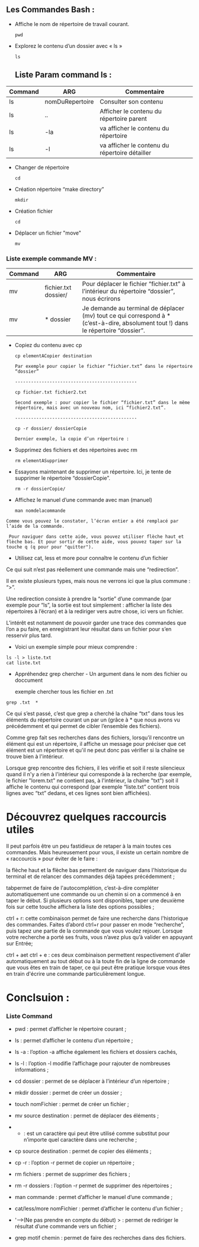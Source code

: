 ## Les Commandes Bash :
- Affiche le nom de répertoire de travail courant.
  ```
  pwd
  ```
- Explorez le contenu d’un dossier avec « ls »
  ```
  ls
  ```
  ## Liste Param command ls : 
| Command | ARG | Commentaire |
| ---     | ---   | --- |
| ls | nomDuRepertoire |  Consulter son contenu
| ls | .. |  Afficher le contenu du répertoire parent
| ls | -la | va afficher le contenu du répertoire
| ls | -l | va afficher le contenu du répertoire détailler

- Changer de répertoire
  ```
  cd
  ```
- Création répertoire “make directory”
  ```
  mkdir
  ```
- Création fichier
  ```
  cd
  ```
- Déplacer un fichier "move"
  ```
  mv
  ```
### Liste exemple commande MV : 
| Command | ARG | Commentaire |
| ---     | ---   | --- |
| mv | fichier.txt dossier/ | Pour déplacer le fichier “fichier.txt” à l’intérieur du répertoire “dossier”, nous écrirons
|  mv | * dossier | Je demande au terminal de déplacer (mv) tout ce qui correspond à * (c’est-à-dire, absolument tout !) dans le répertoire “dossier”.

- Copiez du contenu avec cp
  ```
  cp elementACopier destination
  ```
  ```
  Par exemple pour copier le fichier “fichier.txt” dans le répertoire “dossier”
  ```
  ```
  ----------------------------------------------
  ```
  ```
  cp fichier.txt fichier2.txt
  ```
  ```
  Second exemple : pour copier le fichier “fichier.txt” dans le même répertoire, mais avec un nouveau nom, ici “fichier2.txt”.
  ```
  ```
  ----------------------------------------------
  ```
  ```
  cp -r dossier/ dossierCopie 
  ```
  ```
  Dernier exemple, la copie d’un répertoire : 
  ```

- Supprimez des fichiers et des répertoires avec rm
  ```
  rm elementASupprimer
  ```

- Essayons maintenant de supprimer un répertoire. Ici, je tente de supprimer le répertoire “dossierCopie”.
  ```
  rm -r dossierCopie/
  ```

- Affichez le manuel d’une commande avec man (manuel)
  ```
  man nomdelacommande
  ```
 ```
 Comme vous pouvez le constater, l’écran entier a été remplacé par l’aide de la commande.

  Pour naviguer dans cette aide, vous pouvez utiliser flèche haut et flèche bas. Et pour sortir de cette aide, vous pouvez taper sur la touche q (q pour pour "quitter").
  ```

- Utilisez cat, less et more pour connaître le contenu d’un fichier

Ce qui suit n’est pas réellement une commande mais une “redirection”.

Il en existe plusieurs types, mais nous ne verrons ici que la plus commune : “>”.

Une redirection consiste à prendre la “sortie” d’une commande (par exemple pour “ls”, la sortie est tout simplement : afficher la liste des répertoires à l’écran) et à la rediriger vers autre chose, ici vers un fichier.

L’intérêt est notamment de pouvoir garder une trace des commandes que l’on a pu faire, en enregistrant leur résultat dans un fichier pour s’en resservir plus tard.

- Voici un exemple simple pour mieux comprendre :
```
ls -l > liste.txt
cat liste.txt

```
- Appréhendez grep chercher - Un argument dans le nom des fichier ou doccument
  
  exemple chercher tous les fichier en .txt 
```
grep .txt  *

```

Ce qui s’est passé, c’est que grep a cherché la chaîne “txt” dans tous les éléments du répertoire courant un par un (grâce à * que nous avons vu précédemment et qui permet de cibler l’ensemble des fichiers).

Comme grep fait ses recherches dans des fichiers, lorsqu’il rencontre un élément qui est un répertoire, il affiche un message pour préciser que cet élément est un répertoire et qu'il ne peut donc pas vérifier si la chaîne se trouve bien à l'intérieur.

Lorsque grep rencontre des fichiers, il les vérifie et soit il reste silencieux quand il n'y a rien à l'intérieur qui corresponde à la recherche (par exemple, le fichier "lorem.txt" ne contient pas, à l'intérieur, la chaîne "txt") soit il affiche le contenu qui correspond (par exemple “liste.txt” contient trois lignes avec “txt” dedans, et ces lignes sont bien affichées).

 # Découvrez quelques raccourcis utiles
Il peut parfois être un peu fastidieux de retaper à la main toutes ces commandes. Mais heureusement pour vous, il existe un certain nombre de « raccourcis » pour éviter de le faire :

la flèche haut et la flèche bas permettent de naviguer dans l'historique du terminal et de relancer des commandes déjà tapées précédemment ;

tabpermet de faire de l'autocomplétion, c’est-à-dire compléter automatiquement une commande ou un chemin si on a commencé à en taper le début. Si plusieurs options sont disponibles, taper une deuxième fois sur cette touche affichera la liste des options possibles ;

ctrl + r: cette combinaison permet de faire une recherche dans l'historique des commandes. Faites d’abord ctrl+r pour passer en mode “recherche”, puis tapez une partie de la commande que vous voulez rejouer. Lorsque votre recherche a porté ses fruits, vous n’avez plus qu’à valider en appuyant sur Entrée;

ctrl + aet ctrl + e : ces deux combinaison permettent respectivement d'aller automatiquement au tout début ou à la toute fin de la ligne de commande que vous êtes en train de taper, ce qui peut être pratique lorsque vous êtes en train d'écrire une commande particulièrement longue.

# Conclsuion : 

### Liste Command
- pwd : permet d’afficher le répertoire courant ;

- ls : permet d’afficher le contenu d’un répertoire ;

- ls -a : l’option -a affiche également les fichiers et dossiers cachés, 

- ls -l : l’option -l modifie l’affichage pour rajouter de nombreuses informations ;

- cd dossier : permet de se déplacer à l’intérieur d’un répertoire ;

- mkdir dossier : permet de créer un dossier ;

- touch nomFichier : permet de créer un fichier ;

- mv source destination : permet de déplacer des éléments ;

- * : est un caractère qui peut être utilisé comme substitut pour n’importe quel caractère dans une recherche ; 

- cp source destination : permet de copier des éléments ;

- cp -r : l’option -r permet de copier un répertoire ;

- rm fichiers : permet de supprimer des fichiers ;

- rm -r dossiers : l’option -r permet de supprimer des répertoires ;

- man commande : permet d’afficher le manuel d’une commande ;

- cat/less/more nomFichier : permet d’afficher le contenu d’un fichier ;

- '-->(Ne pas prendre en compte du début)    > : permet de rediriger le résultat d’une commande vers un fichier ;

- grep motif chemin : permet de faire des recherches dans des fichiers. 